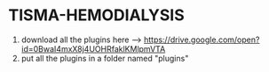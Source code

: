 # TISMA-HEMODIALYSIS
1. download all the plugins here --> https://drive.google.com/open?id=0BwaI4mxX8j4UOHRfaklKMlpmVTA
2. put all the plugins in a folder named "plugins"

